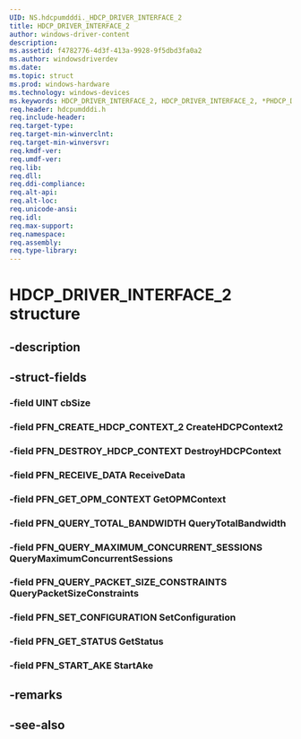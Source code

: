 ```yaml
---
UID: NS.hdcpumdddi._HDCP_DRIVER_INTERFACE_2
title: HDCP_DRIVER_INTERFACE_2
author: windows-driver-content
description: 
ms.assetid: f4782776-4d3f-413a-9928-9f5dbd3fa0a2
ms.author: windowsdriverdev
ms.date: 
ms.topic: struct
ms.prod: windows-hardware
ms.technology: windows-devices
ms.keywords: HDCP_DRIVER_INTERFACE_2, HDCP_DRIVER_INTERFACE_2, *PHDCP_DRIVER_INTERFACE_2
req.header: hdcpumdddi.h
req.include-header:
req.target-type:
req.target-min-winverclnt:
req.target-min-winversvr:
req.kmdf-ver:
req.umdf-ver:
req.lib:
req.dll:
req.ddi-compliance:
req.alt-api:
req.alt-loc:
req.unicode-ansi:
req.idl:
req.max-support:
req.namespace:
req.assembly:
req.type-library:
---
```


# HDCP_DRIVER_INTERFACE_2 structure

## -description



## -struct-fields

### -field UINT cbSize			
 	
### -field PFN_CREATE_HDCP_CONTEXT_2 CreateHDCPContext2			
 	
### -field PFN_DESTROY_HDCP_CONTEXT DestroyHDCPContext			
 	
### -field PFN_RECEIVE_DATA ReceiveData			
 	
### -field PFN_GET_OPM_CONTEXT GetOPMContext			
 	
### -field PFN_QUERY_TOTAL_BANDWIDTH QueryTotalBandwidth			
 	
### -field PFN_QUERY_MAXIMUM_CONCURRENT_SESSIONS QueryMaximumConcurrentSessions			
 	
### -field PFN_QUERY_PACKET_SIZE_CONSTRAINTS QueryPacketSizeConstraints			
 	
### -field PFN_SET_CONFIGURATION SetConfiguration			
 	
### -field PFN_GET_STATUS GetStatus			
 	
### -field PFN_START_AKE StartAke			
 	
## -remarks

## -see-also